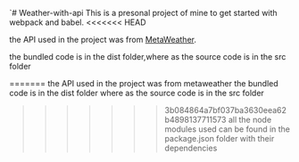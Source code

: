 `# Weather-with-api
This is a presonal project of mine to get started with webpack and babel.
<<<<<<< HEAD

the API used in the project was from <a href="https://www.metaweather.com">MetaWeather</a>.

the bundled code is in the dist folder,where as the source code is in the src folder

=======
the API used in the project was from metaweather <a href="https://www.metaweather.com"></a>
the bundled code is in the dist folder
where as the source code is in the src folder
>>>>>>> 3b084864a7bf037ba3630eea62b4898137711573
all the node modules used can be found in the package.json folder with their dependencies
